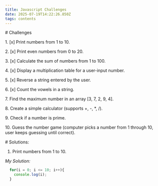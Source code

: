 ```yaml
---
title: Javascript Challenges
date: 2025-07-19T14:22:26.850Z
tags: contents
---
```

\# Challenges

1. \[x] Print numbers from 1 to 10.

2. \[x] Print even numbers from 0 to 20.

3. \[x] Calculate the sum of numbers from 1 to 100.

4. \[x] Display a multiplication table for a user-input number.

5. \[x] Reverse a string entered by the user.

6. \[x] Count the vowels in a string.

7. Find the maximum number in an array \[3, 7, 2, 9, 4].

8. Create a simple calculator (supports +, -, *, /).

9. Check if a number is prime.

1﻿0. Guess the number game (computer picks a number from 1 through 10, user keeps guessing until correct).

\# Solutions:

1. Print numbers from 1 to 10.

*My Solution:*

```javascript
  for(i = 0; i <= 10; i++){
    console.log(i);
  }
```